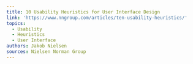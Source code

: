```yaml
---
title: 10 Usability Heuristics for User Interface Design
link: 'https://www.nngroup.com/articles/ten-usability-heuristics/'
topics:
  - Usability
  - Heuristics
  - User Interface
authors: Jakob Nielsen
sources: Nielsen Norman Group
---
```


